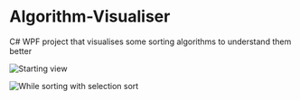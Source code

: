 # Algorithm-Visualiser
C# WPF project that visualises some sorting algorithms to understand them better

![Starting view](https://i.imgur.com/dpoT18J.png)

![While sorting with selection sort](https://i.imgur.com/dqp7umA.png)
